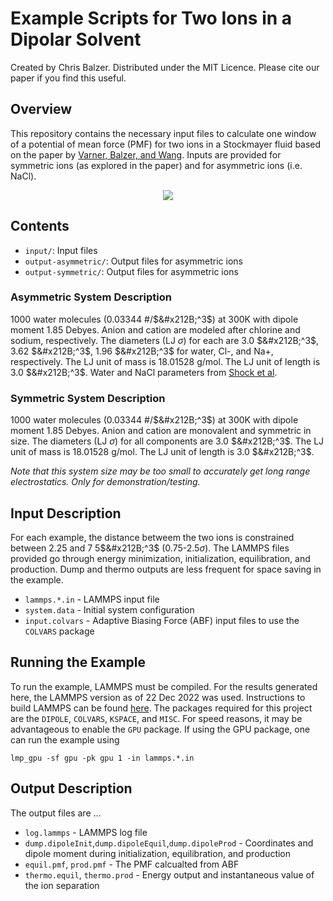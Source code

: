 # Example Scripts for Two Ions in a Dipolar Solvent
Created by Chris Balzer. Distributed under the MIT Licence. Please cite our paper if you find this useful.

## Overview
This repository contains the necessary input files to calculate one window of a potential of mean force (PMF) for two ions in a Stockmayer fluid based on the paper by [Varner, Balzer, and Wang](https://doi.org/10.1021/acs.jpcb.3c00588). Inputs are provided for symmetric ions (as explored in the paper) and for asymmetric ions (i.e. NaCl).

<p align="center">
  <img src="box.gif">
</p>


## Contents
- ``input/``: Input files
- ``output-asymmetric/``: Output files for asymmetric ions
- ``output-symmetric/``: Output files for asymmetric ions

### Asymmetric System Description
1000 water molecules (0.03344 #/$`&#x212B;^3`$) at 300K with dipole moment 1.85 Debyes. Anion and cation are modeled after chlorine and sodium, respectively. The diameters (LJ $`\sigma`$) for each are 3.0 $`&#x212B;^3`$, 3.62 $`&#x212B;^3`$, 1.96 $`&#x212B;^3`$ for water, Cl-, and Na+, respectively. The LJ unit of mass is 18.01528 g/mol. The LJ unit of length is 3.0 $`&#x212B;^3`$. Water and NaCl parameters from [Shock et al](https://pubs.acs.org/doi/full/10.1021/acs.jpcb.0c00769).

### Symmetric System Description
1000 water molecules (0.03344 #/$`&#x212B;^3`$) at 300K with dipole moment 1.85 Debyes. Anion and cation are monovalent and symmetric in size. The diameters (LJ $`\sigma`$) for all components are 3.0 $`&#x212B;^3`$. The LJ unit of mass is 18.01528 g/mol. The LJ unit of length is 3.0 $`&#x212B;^3`$.

*Note that this system size may be too small to accurately get long range electrostatics. Only for demonstration/testing.*

## Input Description
For each example, the distance betweem the two ions is constrained between 2.25 and 7  5$`&#x212B;^3`$ (0.75-2.5$`\sigma`$). The LAMMPS files provided go through energy minimization, initialization, equilibration, and production. Dump and thermo outputs are less frequent for space saving in the example.
- ``lammps.*.in`` - LAMMPS input file
- ``system.data`` - Initial system configuration
- ``input.colvars`` - Adaptive Biasing Force (ABF) input files to use the ``COLVARS`` package

## Running the Example
To run the example, LAMMPS must be compiled. For the results generated here, the LAMMPS version as of 22 Dec 2022 was used. Instructions to build LAMMPS can be found [here](https://docs.lammps.org/Build.html). The packages required for this project are the ``DIPOLE``, ``COLVARS``, ``KSPACE``, and ``MISC``. For speed reasons, it may be advantageous to enable the ``GPU`` package. If using the GPU package, one can run the example using

```
lmp_gpu -sf gpu -pk gpu 1 -in lammps.*.in
```

## Output Description
The output files are ...
- ``log.lammps`` - LAMMPS log file
- ``dump.dipoleInit``,``dump.dipoleEquil``,``dump.dipoleProd`` - Coordinates and dipole moment during initialization, equilibration, and production
- ``equil.pmf``, ``prod.pmf`` - The PMF calcualted from ABF
- ``thermo.equil``, ``thermo.prod`` - Energy output and instantaneous value of the ion separation
